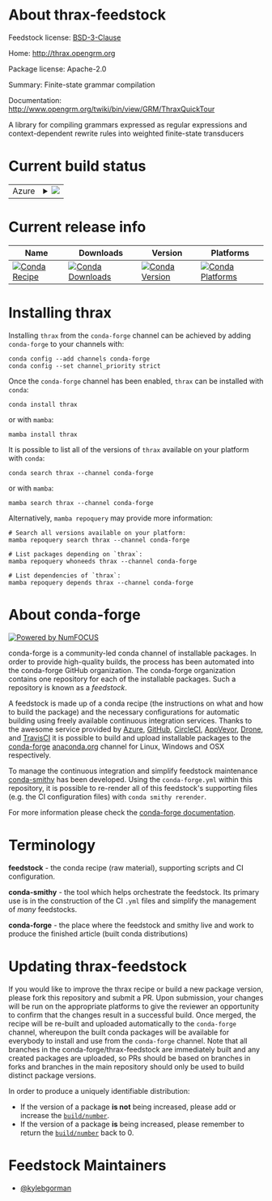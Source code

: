 About thrax-feedstock
=====================

Feedstock license: [BSD-3-Clause](https://github.com/conda-forge/thrax-feedstock/blob/main/LICENSE.txt)

Home: http://thrax.opengrm.org

Package license: Apache-2.0

Summary: Finite-state grammar compilation

Documentation: http://www.opengrm.org/twiki/bin/view/GRM/ThraxQuickTour

A library for compiling grammars expressed as regular expressions and context-dependent rewrite rules into weighted finite-state transducers


Current build status
====================


<table>
    
  <tr>
    <td>Azure</td>
    <td>
      <details>
        <summary>
          <a href="https://dev.azure.com/conda-forge/feedstock-builds/_build/latest?definitionId=8694&branchName=main">
            <img src="https://dev.azure.com/conda-forge/feedstock-builds/_apis/build/status/thrax-feedstock?branchName=main">
          </a>
        </summary>
        <table>
          <thead><tr><th>Variant</th><th>Status</th></tr></thead>
          <tbody><tr>
              <td>linux_64</td>
              <td>
                <a href="https://dev.azure.com/conda-forge/feedstock-builds/_build/latest?definitionId=8694&branchName=main">
                  <img src="https://dev.azure.com/conda-forge/feedstock-builds/_apis/build/status/thrax-feedstock?branchName=main&jobName=linux&configuration=linux%20linux_64_" alt="variant">
                </a>
              </td>
            </tr><tr>
              <td>osx_64</td>
              <td>
                <a href="https://dev.azure.com/conda-forge/feedstock-builds/_build/latest?definitionId=8694&branchName=main">
                  <img src="https://dev.azure.com/conda-forge/feedstock-builds/_apis/build/status/thrax-feedstock?branchName=main&jobName=osx&configuration=osx%20osx_64_" alt="variant">
                </a>
              </td>
            </tr><tr>
              <td>osx_arm64</td>
              <td>
                <a href="https://dev.azure.com/conda-forge/feedstock-builds/_build/latest?definitionId=8694&branchName=main">
                  <img src="https://dev.azure.com/conda-forge/feedstock-builds/_apis/build/status/thrax-feedstock?branchName=main&jobName=osx&configuration=osx%20osx_arm64_" alt="variant">
                </a>
              </td>
            </tr>
          </tbody>
        </table>
      </details>
    </td>
  </tr>
</table>

Current release info
====================

| Name | Downloads | Version | Platforms |
| --- | --- | --- | --- |
| [![Conda Recipe](https://img.shields.io/badge/recipe-thrax-green.svg)](https://anaconda.org/conda-forge/thrax) | [![Conda Downloads](https://img.shields.io/conda/dn/conda-forge/thrax.svg)](https://anaconda.org/conda-forge/thrax) | [![Conda Version](https://img.shields.io/conda/vn/conda-forge/thrax.svg)](https://anaconda.org/conda-forge/thrax) | [![Conda Platforms](https://img.shields.io/conda/pn/conda-forge/thrax.svg)](https://anaconda.org/conda-forge/thrax) |

Installing thrax
================

Installing `thrax` from the `conda-forge` channel can be achieved by adding `conda-forge` to your channels with:

```
conda config --add channels conda-forge
conda config --set channel_priority strict
```

Once the `conda-forge` channel has been enabled, `thrax` can be installed with `conda`:

```
conda install thrax
```

or with `mamba`:

```
mamba install thrax
```

It is possible to list all of the versions of `thrax` available on your platform with `conda`:

```
conda search thrax --channel conda-forge
```

or with `mamba`:

```
mamba search thrax --channel conda-forge
```

Alternatively, `mamba repoquery` may provide more information:

```
# Search all versions available on your platform:
mamba repoquery search thrax --channel conda-forge

# List packages depending on `thrax`:
mamba repoquery whoneeds thrax --channel conda-forge

# List dependencies of `thrax`:
mamba repoquery depends thrax --channel conda-forge
```


About conda-forge
=================

[![Powered by
NumFOCUS](https://img.shields.io/badge/powered%20by-NumFOCUS-orange.svg?style=flat&colorA=E1523D&colorB=007D8A)](https://numfocus.org)

conda-forge is a community-led conda channel of installable packages.
In order to provide high-quality builds, the process has been automated into the
conda-forge GitHub organization. The conda-forge organization contains one repository
for each of the installable packages. Such a repository is known as a *feedstock*.

A feedstock is made up of a conda recipe (the instructions on what and how to build
the package) and the necessary configurations for automatic building using freely
available continuous integration services. Thanks to the awesome service provided by
[Azure](https://azure.microsoft.com/en-us/services/devops/), [GitHub](https://github.com/),
[CircleCI](https://circleci.com/), [AppVeyor](https://www.appveyor.com/),
[Drone](https://cloud.drone.io/welcome), and [TravisCI](https://travis-ci.com/)
it is possible to build and upload installable packages to the
[conda-forge](https://anaconda.org/conda-forge) [anaconda.org](https://anaconda.org/)
channel for Linux, Windows and OSX respectively.

To manage the continuous integration and simplify feedstock maintenance
[conda-smithy](https://github.com/conda-forge/conda-smithy) has been developed.
Using the ``conda-forge.yml`` within this repository, it is possible to re-render all of
this feedstock's supporting files (e.g. the CI configuration files) with ``conda smithy rerender``.

For more information please check the [conda-forge documentation](https://conda-forge.org/docs/).

Terminology
===========

**feedstock** - the conda recipe (raw material), supporting scripts and CI configuration.

**conda-smithy** - the tool which helps orchestrate the feedstock.
                   Its primary use is in the construction of the CI ``.yml`` files
                   and simplify the management of *many* feedstocks.

**conda-forge** - the place where the feedstock and smithy live and work to
                  produce the finished article (built conda distributions)


Updating thrax-feedstock
========================

If you would like to improve the thrax recipe or build a new
package version, please fork this repository and submit a PR. Upon submission,
your changes will be run on the appropriate platforms to give the reviewer an
opportunity to confirm that the changes result in a successful build. Once
merged, the recipe will be re-built and uploaded automatically to the
`conda-forge` channel, whereupon the built conda packages will be available for
everybody to install and use from the `conda-forge` channel.
Note that all branches in the conda-forge/thrax-feedstock are
immediately built and any created packages are uploaded, so PRs should be based
on branches in forks and branches in the main repository should only be used to
build distinct package versions.

In order to produce a uniquely identifiable distribution:
 * If the version of a package **is not** being increased, please add or increase
   the [``build/number``](https://docs.conda.io/projects/conda-build/en/latest/resources/define-metadata.html#build-number-and-string).
 * If the version of a package **is** being increased, please remember to return
   the [``build/number``](https://docs.conda.io/projects/conda-build/en/latest/resources/define-metadata.html#build-number-and-string)
   back to 0.

Feedstock Maintainers
=====================

* [@kylebgorman](https://github.com/kylebgorman/)

